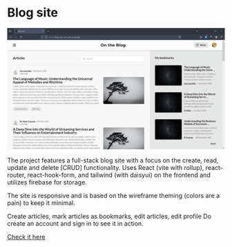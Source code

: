 # Blog site


![Site snapshot](./public/assets/Blog-site-snapshot.png)

The project features a full-stack blog site with a focus on the create, read, update and delete [CRUD] functionality. 
Uses React (vite with rollup), react-router, react-hook-form, and tailwind (with daisyui) on the frontend and utilizes firebase for storage.

The site is responsive and is based on the wireframe theming (colors are a pain) to keep it minimal.

Create articles, mark articles as bookmarks, edit articles, edit profile
Do create an account and sign in to see it in action. 


[Check it here](https://blog-site-ecru-phi.vercel.app/)